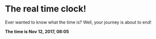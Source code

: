 # The real time clock!

Ever wanted to know what the time is? Well, your journey is about to end!

**The time is Nov 12, 2017, 08:05**